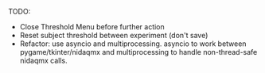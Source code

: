 TODO: 
- Close Threshold Menu before further action
- Reset subject threshold between experiment (don't save)
- Refactor: use asyncio and multiprocessing. asyncio to work between pygame/tkinter/nidaqmx and multiprocessing to handle non-thread-safe nidaqmx calls.

